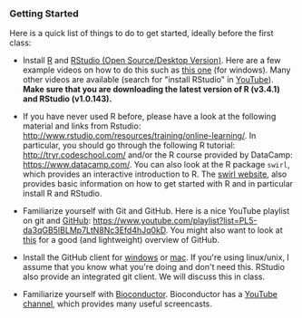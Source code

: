 ### Getting Started

Here is a quick list of things to do to get started, ideally before the first class:
- Install [R](http://cran.r-project.org/) and [RStudio (Open Source/Desktop Version)](http://www.rstudio.com/). Here are a few example videos on how to do this such as [this one](https://www.youtube.com/watch?v=eD07NznguA4) (for windows). Many other videos are available (search for "install RStudio" in [YouTube](https://www.youtube.com/)).
**Make sure that you are downloading the latest version of R (v3.4.1) and RStudio (v1.0.143).**

- If you have never used R before, please have a look at the following material and links from Rstudio: http://www.rstudio.com/resources/training/online-learning/. In particular, you should go through the following R tutorial: http://tryr.codeschool.com/ and/or the R course provided by DataCamp: https://www.datacamp.com/. You can also look at the R package `swirl`, which provides an interactive introduction to R. The [swirl website](http://swirlstats.com/students.html), also provides basic information on how to get started with R and in particular install R and RStudio. 

- Familiarize yourself with Git and GitHub. Here is a nice YouTube playlist on git and [GitHub](github.com): https://www.youtube.com/playlist?list=PL5-da3qGB5IBLMp7LtN8Nc3Efd4hJq0kD. You might also want to look at [this](https://guides.github.com/) for a good (and lightweight) overview of GitHub.

- Install the GitHub client for [windows](https://windows.github.com/) or [mac](https://mac.github.com/). If you're using linux/unix, I assume that you know what you're doing and don't need this. RStudio also provide an integrated git client. We will discuss this in class.

- Familiarize yourself with [Bioconductor](http://www.bioconductor.org). Bioconductor has a [YouTube channel](https://www.youtube.com/user/bioconductor), which provides many useful screencasts. 
